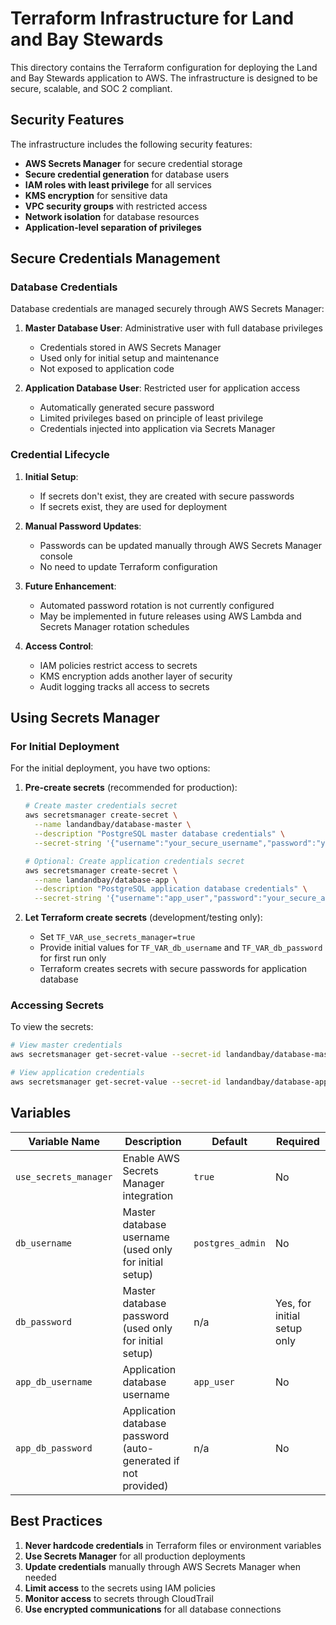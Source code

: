# Terraform Infrastructure for Land and Bay Stewards

This directory contains the Terraform configuration for deploying the Land and Bay Stewards application to AWS. The infrastructure is designed to be secure, scalable, and SOC 2 compliant.

## Security Features

The infrastructure includes the following security features:

- **AWS Secrets Manager** for secure credential storage
- **Secure credential generation** for database users
- **IAM roles with least privilege** for all services
- **KMS encryption** for sensitive data
- **VPC security groups** with restricted access
- **Network isolation** for database resources
- **Application-level separation of privileges**

## Secure Credentials Management

### Database Credentials

Database credentials are managed securely through AWS Secrets Manager:

1. **Master Database User**: Administrative user with full database privileges
   - Credentials stored in AWS Secrets Manager
   - Used only for initial setup and maintenance
   - Not exposed to application code

2. **Application Database User**: Restricted user for application access
   - Automatically generated secure password
   - Limited privileges based on principle of least privilege
   - Credentials injected into application via Secrets Manager

### Credential Lifecycle

1. **Initial Setup**:
   - If secrets don't exist, they are created with secure passwords
   - If secrets exist, they are used for deployment

2. **Manual Password Updates**:
   - Passwords can be updated manually through AWS Secrets Manager console
   - No need to update Terraform configuration

3. **Future Enhancement**:
   - Automated password rotation is not currently configured
   - May be implemented in future releases using AWS Lambda and Secrets Manager rotation schedules

4. **Access Control**:
   - IAM policies restrict access to secrets
   - KMS encryption adds another layer of security
   - Audit logging tracks all access to secrets

## Using Secrets Manager

### For Initial Deployment

For the initial deployment, you have two options:

1. **Pre-create secrets** (recommended for production):

   ```bash
   # Create master credentials secret
   aws secretsmanager create-secret \
     --name landandbay/database-master \
     --description "PostgreSQL master database credentials" \
     --secret-string '{"username":"your_secure_username","password":"your_secure_password"}'
   
   # Optional: Create application credentials secret
   aws secretsmanager create-secret \
     --name landandbay/database-app \
     --description "PostgreSQL application database credentials" \
     --secret-string '{"username":"app_user","password":"your_secure_app_password"}'
   ```

2. **Let Terraform create secrets** (development/testing only):
   - Set `TF_VAR_use_secrets_manager=true`
   - Provide initial values for `TF_VAR_db_username` and `TF_VAR_db_password` for first run only
   - Terraform creates secrets with secure passwords for application database

### Accessing Secrets

To view the secrets:

```bash
# View master credentials
aws secretsmanager get-secret-value --secret-id landandbay/database-master --query SecretString --output text | jq .

# View application credentials
aws secretsmanager get-secret-value --secret-id landandbay/database-app --query SecretString --output text | jq .
```

## Variables

| Variable Name | Description | Default | Required |
|---------------|-------------|---------|----------|
| `use_secrets_manager` | Enable AWS Secrets Manager integration | `true` | No |
| `db_username` | Master database username (used only for initial setup) | `postgres_admin` | No |
| `db_password` | Master database password (used only for initial setup) | n/a | Yes, for initial setup only |
| `app_db_username` | Application database username | `app_user` | No |
| `app_db_password` | Application database password (auto-generated if not provided) | n/a | No |

## Best Practices

1. **Never hardcode credentials** in Terraform files or environment variables
2. **Use Secrets Manager** for all production deployments
3. **Update credentials** manually through AWS Secrets Manager when needed
4. **Limit access** to the secrets using IAM policies
5. **Monitor access** to secrets through CloudTrail
6. **Use encrypted communications** for all database connections